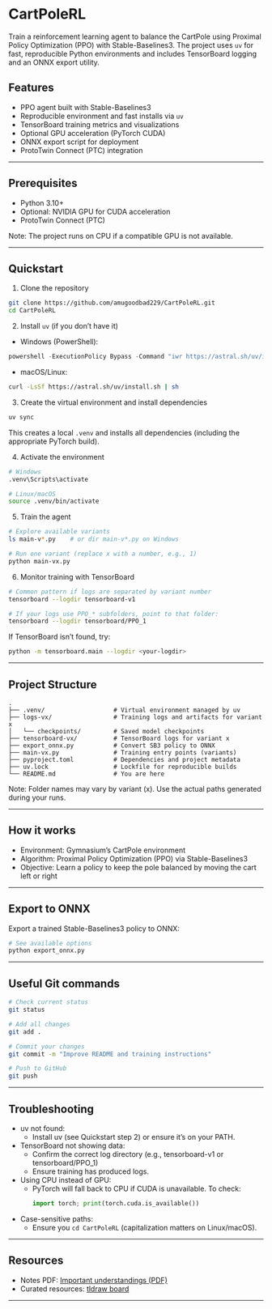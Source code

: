 # CartPoleRL

Train a reinforcement learning agent to balance the CartPole using Proximal Policy Optimization (PPO) with Stable-Baselines3. The project uses `uv` for fast, reproducible Python environments and includes TensorBoard logging and an ONNX export utility.

## Features

- PPO agent built with Stable-Baselines3
- Reproducible environment and fast installs via `uv`
- TensorBoard training metrics and visualizations
- Optional GPU acceleration (PyTorch CUDA)
- ONNX export script for deployment
- ProtoTwin Connect (PTC) integration

---

## Prerequisites

- Python 3.10+
- Optional: NVIDIA GPU for CUDA acceleration
- ProtoTwin Connect (PTC)

Note: The project runs on CPU if a compatible GPU is not available.

---

## Quickstart

1) Clone the repository
```bash
git clone https://github.com/amugoodbad229/CartPoleRL.git
cd CartPoleRL
```

2) Install `uv` (if you don’t have it)
- Windows (PowerShell):
```powershell
powershell -ExecutionPolicy Bypass -Command "iwr https://astral.sh/uv/install.ps1 -UseBasicParsing | iex"
```
- macOS/Linux:
```bash
curl -LsSf https://astral.sh/uv/install.sh | sh
```

3) Create the virtual environment and install dependencies
```bash
uv sync
```
This creates a local `.venv` and installs all dependencies (including the appropriate PyTorch build).

4) Activate the environment
```bash
# Windows
.venv\Scripts\activate

# Linux/macOS
source .venv/bin/activate
```

5) Train the agent
```bash
# Explore available variants
ls main-v*.py    # or dir main-v*.py on Windows

# Run one variant (replace x with a number, e.g., 1)
python main-vx.py
```

6) Monitor training with TensorBoard
```bash
# Common pattern if logs are separated by variant number
tensorboard --logdir tensorboard-v1

# If your logs use PPO_* subfolders, point to that folder:
tensorboard --logdir tensorboard/PPO_1
```
If TensorBoard isn’t found, try:
```bash
python -m tensorboard.main --logdir <your-logdir>
```

---

## Project Structure

```text
.
├── .venv/                   # Virtual environment managed by uv
├── logs-vx/                 # Training logs and artifacts for variant x
│   └── checkpoints/         # Saved model checkpoints
├── tensorboard-vx/          # TensorBoard logs for variant x
├── export_onnx.py           # Convert SB3 policy to ONNX
├── main-vx.py               # Training entry points (variants)
├── pyproject.toml           # Dependencies and project metadata
├── uv.lock                  # Lockfile for reproducible builds
└── README.md                # You are here
```

Note: Folder names may vary by variant (x). Use the actual paths generated during your runs.

---

## How it works

- Environment: Gymnasium’s CartPole environment
- Algorithm: Proximal Policy Optimization (PPO) via Stable-Baselines3
- Objective: Learn a policy to keep the pole balanced by moving the cart left or right

---

## Export to ONNX

Export a trained Stable-Baselines3 policy to ONNX:
```bash
# See available options
python export_onnx.py
```
---

## Useful Git commands

```bash
# Check current status
git status

# Add all changes
git add .

# Commit your changes
git commit -m "Improve README and training instructions"

# Push to GitHub
git push
```

---

## Troubleshooting

- uv not found:
  - Install uv (see Quickstart step 2) or ensure it’s on your PATH.
- TensorBoard not showing data:
  - Confirm the correct log directory (e.g., tensorboard-v1 or tensorboard/PPO_1)
  - Ensure training has produced logs.
- Using CPU instead of GPU:
  - PyTorch will fall back to CPU if CUDA is unavailable. To check:
    ```python
    import torch; print(torch.cuda.is_available())
    ```
- Case-sensitive paths:
  - Ensure you `cd CartPoleRL` (capitalization matters on Linux/macOS).

---

## Resources

- Notes PDF: [Important understandings (PDF)](https://jumpshare.com/share/5R2Vt26zIvwhY93lSeQS)
- Curated resources: [tldraw board](https://www.tldraw.com/f/T6oHe2VW4S5P4fRhE0Aqv?d=v-941.3915.2132.1013.0Nu4aCQvq1Lg7bbzkZt0N)

---
